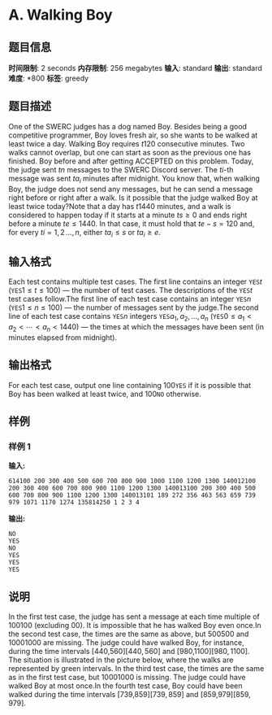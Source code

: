 # A. Walking Boy

## 题目信息

**时间限制**: 2 seconds
**内存限制**: 256 megabytes
**输入**: standard
**输出**: standard
**难度**: *800
**标签**: greedy

## 题目描述

One of the SWERC judges has a dog named Boy. Besides being a good competitive programmer, Boy loves fresh air, so she wants to be walked at least twice a day. Walking Boy requires $t$$120$ consecutive minutes. Two walks cannot overlap, but one can start as soon as the previous one has finished. Boy before and after getting ACCEPTED on this problem. Today, the judge sent $t$$n$ messages to the SWERC Discord server. The $t$$i$-th message was sent $t$$a_i$ minutes after midnight. You know that, when walking Boy, the judge does not send any messages, but he can send a message right before or right after a walk. Is it possible that the judge walked Boy at least twice today?Note that a day has $t$$1440$ minutes, and a walk is considered to happen today if it starts at a minute $t$$s \ge 0$ and ends right before a minute $t$$e \le 1440$. In that case, it must hold that $t$$e - s = 120$ and, for every $t$$i = 1, \, 2 \, \dots, \, n$, either $t$$a_i \le s$ or $t$$a_i \ge e$.

## 输入格式

Each test contains multiple test cases. The first line contains an integer $\texttt{YES}$$t$ ($\texttt{YES}$$1 \le t \le 100$) — the number of test cases. The descriptions of the $\texttt{YES}$$t$ test cases follow.The first line of each test case contains an integer $\texttt{YES}$$n$ ($\texttt{YES}$$1 \le n \le 100$) — the number of messages sent by the judge.The second line of each test case contains $\texttt{YES}$$n$ integers $\texttt{YES}$$a_1, \, a_2, \, \dots, \, a_n$ ($\texttt{YES}$$0 \le a_1 < a_2 < \cdots < a_n < 1440$) — the times at which the messages have been sent (in minutes elapsed from midnight).

## 输出格式

For each test case, output one line containing $100$$\texttt{YES}$ if it is possible that Boy has been walked at least twice, and $100$$\texttt{NO}$ otherwise.

## 样例

### 样例 1

**输入:**
```
614100 200 300 400 500 600 700 800 900 1000 1100 1200 1300 140012100 200 300 400 600 700 800 900 1100 1200 1300 140013100 200 300 400 500 600 700 800 900 1100 1200 1300 140013101 189 272 356 463 563 659 739 979 1071 1170 1274 135814250 1 2 3 4
```

**输出:**
```
NO
YES
NO
YES
YES
YES
```

## 说明

In the first test case, the judge has sent a message at each time multiple of 100$100$ (excluding 0$0$). It is impossible that he has walked Boy even once.In the second test case, the times are the same as above, but 500$500$ and 1000$1000$ are missing. The judge could have walked Boy, for instance, during the time intervals [440,560]$[440, 560]$ and [980,1100]$[980, 1100]$. The situation is illustrated in the picture below, where the walks are represented by green intervals. In the third test case, the times are the same as in the first test case, but 1000$1000$ is missing. The judge could have walked Boy at most once.In the fourth test case, Boy could have been walked during the time intervals [739,859]$[739, 859]$ and [859,979]$[859, 979]$.
